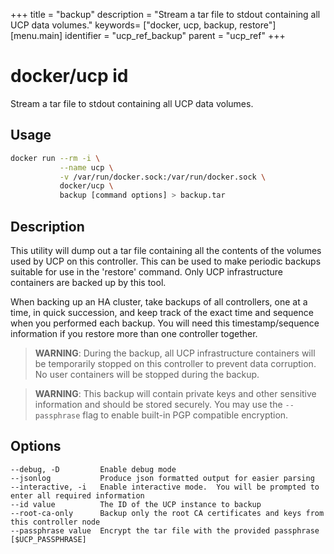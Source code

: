 +++
title = "backup"
description = "Stream a tar file to stdout containing all UCP data volumes."
keywords= ["docker, ucp, backup, restore"]
[menu.main]
identifier = "ucp_ref_backup"
parent = "ucp_ref"
+++

# docker/ucp id

Stream a tar file to stdout containing all UCP data volumes.

## Usage

```bash
docker run --rm -i \
           --name ucp \
           -v /var/run/docker.sock:/var/run/docker.sock \
           docker/ucp \
           backup [command options] > backup.tar
```

## Description

This utility will dump out a tar file containing all the contents of the
volumes used by UCP on this controller. This can be used to make periodic
backups suitable for use in the 'restore' command. Only UCP infrastructure
containers are backed up by this tool.

When backing up an HA cluster, take backups of all controllers, one at a
time, in quick succession, and keep track of the exact time and sequence
when you performed each backup. You will need this timestamp/sequence
information if you restore more than one controller together.

>**WARNING**: During the backup, all UCP infrastructure containers will be
temporarily stopped on this controller to prevent data corruption.  No user
containers will be stopped during the backup.

>**WARNING**: This backup will contain private keys and other sensitive information
and should be stored securely.  You may use the `--passphrase` flag to enable
built-in PGP compatible encryption.

## Options

```nohighlight
--debug, -D         Enable debug mode
--jsonlog           Produce json formatted output for easier parsing
--interactive, -i   Enable interactive mode.  You will be prompted to enter all required information
--id value          The ID of the UCP instance to backup
--root-ca-only      Backup only the root CA certificates and keys from this controller node
--passphrase value  Encrypt the tar file with the provided passphrase [$UCP_PASSPHRASE]
```
